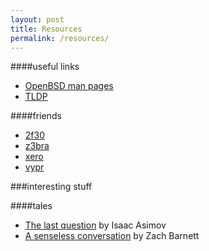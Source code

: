 ```yaml
---
layout: post
title: Resources
permalink: /resources/
---
```


####useful links
- [OpenBSD man pages](http://www.openbsd.org/cgi-bin/man.cgi)
- [TLDP](http://tldp.org/)


####friends
- [2f30](http://2f30.org/)
- [z3bra](http://z3bra.org/)
- [xero](http://xero.nu/)
- [vypr](http://elliottpardee.me/)

###interesting stuff

####tales
- [The last question](http://www.multivax.com/last_question.html) by Isaac Asimov
- [A senseless conversation](https://sites.google.com/site/asenselessconversation/) by Zach Barnett


